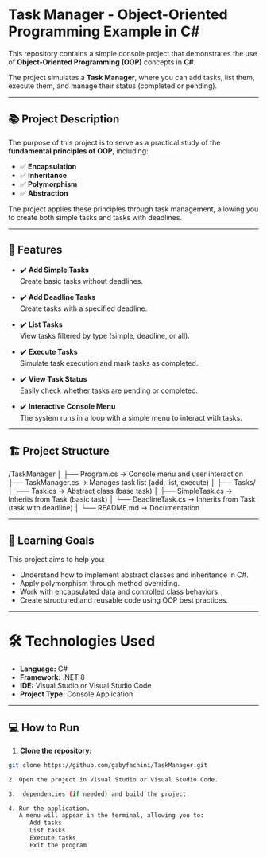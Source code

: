 # Task Manager - Object-Oriented Programming Example in C#

This repository contains a simple console project that demonstrates the use of **Object-Oriented Programming (OOP)** concepts in **C#**. 

The project simulates a **Task Manager**, where you can add tasks, list them, execute them, and manage their status (completed or pending).

---

## 📚 Project Description

The purpose of this project is to serve as a practical study of the **fundamental principles of OOP**, including:

- ✅ **Encapsulation**
- ✅ **Inheritance**
- ✅ **Polymorphism**
- ✅ **Abstraction**

The project applies these principles through task management, allowing you to create both simple tasks and tasks with deadlines.

---

## 🚀 Features

- ✔️ **Add Simple Tasks**  
  Create basic tasks without deadlines.

- ✔️ **Add Deadline Tasks**  
  Create tasks with a specified deadline.

- ✔️ **List Tasks**  
  View tasks filtered by type (simple, deadline, or all).

- ✔️ **Execute Tasks**  
  Simulate task execution and mark tasks as completed.

- ✔️ **View Task Status**  
  Easily check whether tasks are pending or completed.

- ✔️ **Interactive Console Menu**  
  The system runs in a loop with a simple menu to interact with tasks.

---

## 🏗️ Project Structure

/TaskManager
│
├── Program.cs → Console menu and user interaction
├── TaskManager.cs → Manages task list (add, list, execute)
│
├── Tasks/
│ ├── Task.cs → Abstract class (base task)
│ ├── SimpleTask.cs → Inherits from Task (basic task)
│ └── DeadlineTask.cs → Inherits from Task (task with deadline)
│
└── README.md → Documentation

---

## 🧠 Learning Goals

This project aims to help you:

- Understand how to implement abstract classes and inheritance in C#.
- Apply polymorphism through method overriding.
- Work with encapsulated data and controlled class behaviors.
- Create structured and reusable code using OOP best practices.

---
# 🛠️ Technologies Used

- **Language:** C#
- **Framework:** .NET 8
- **IDE:** Visual Studio or Visual Studio Code
- **Project Type:** Console Application

---

## 💻 How to Run

1. **Clone the repository:**

```bash
git clone https://github.com/gabyfachini/TaskManager.git

2. Open the project in Visual Studio or Visual Studio Code.

3.  dependencies (if needed) and build the project.

4. Run the application.
   A menu will appear in the terminal, allowing you to:
      Add tasks
      List tasks
      Execute tasks
      Exit the program

